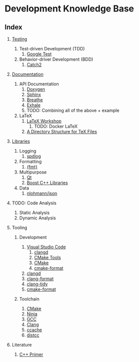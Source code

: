 Development Knowledge Base
==========================

Index
-----

1. [Testing](tests/TESTS.md)
   1. Test-driven Development (TDD)
      1. [Google Test](https://github.com/google/googletest)
   2. Behavior-driver Development (BDD)
      1. [Catch2](https://github.com/catchorg/Catch2)

2. [Documentation](docs/DOCS.md)
   1. API Documentation
      1. [Doxygen](https://github.com/doxygen/doxygen)
      2. [Sphinx](https://github.com/sphinx-doc/sphinx)
      3. [Breathe](https://github.com/michaeljones/breathe)
      4. [Exhale](https://github.com/svenevs/exhale)
      5. TODO: Combining all of the above + example
   2. LaTeX
      1. [LaTeX Workshop](https://marketplace.visualstudio.com/items?itemName=James-Yu.latex-workshop)
         1. TODO: Docker LaTeX
      2. [A Directory Structure for TeX Files](http://tug.ctan.org/tds/tds.html)

3. [Libraries](libs/LIBS.md)
   1. Logging
      1. [spdlog](https://github.com/gabime/spdlog)
   2. Formatting
      1. [{fmt}](https://github.com/fmtlib/fmt)
   3. Multipurpose
      1. [Qt](https://www.qt.io/)
      2. [Boost C++ Libraries](https://www.boost.org/)
   4. Data
      1. [nlohmann/json](https://github.com/nlohmann/json)

4. TODO: Code Analysis
   1. Static Analysis
   2. Dynamic Analysis

5. Tooling
   1. Development
      1. [Visual Studio Code](https://code.visualstudio.com)
         1. [clangd](https://marketplace.visualstudio.com/items?itemName=llvm-vs-code-extensions.vscode-clangd)
         2. [CMake Tools](https://marketplace.visualstudio.com/items?itemName=ms-vscode.cmake-tools)
         3. [CMake](https://marketplace.visualstudio.com/items?itemName=twxs.cmake)
         4. [cmake-format](https://marketplace.visualstudio.com/items?itemName=cheshirekow.cmake-format)
      2. [clangd](https://clangd.llvm.org/)
      3. [clang-format](https://clang.llvm.org/docs/ClangFormat.html)
      4. [clang-tidy](https://clang.llvm.org/extra/clang-tidy/)
      5. [cmake-format](https://github.com/cheshirekow/cmake_format)

   2. Toolchain
      1. [CMake](https://cmake.org/)
      2. [Ninja](https://ninja-build.org/)
      3. [GCC](https://gcc.gnu.org/)
      4. [Clang](https://clang.llvm.org/)
      5. [ccache](https://ccache.dev/)
      6. [distcc](https://github.com/distcc/distcc)

6. Literature
   1. [C++ Primer](https://books.google.de/books/about/C++_Primer.html?id=J1HMLyxqJfgC)

